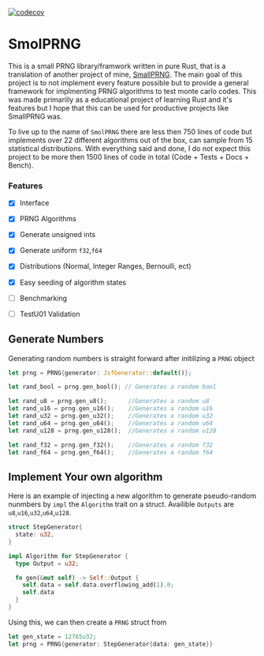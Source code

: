 [![codecov](https://codecov.io/gh/DKenefake/smolprng/branch/master/graph/badge.svg?token=5ZUYXYH6AD)](https://codecov.io/gh/DKenefake/smolprng)
# SmolPRNG

This is a small PRNG library/framwork written in pure Rust, that is a translation of another project of mine, [SmallPRNG](https://github.com/DKenefake/SmallPRNG). The main goal of this project is to not implement every feature possible but to provide a general framework for implmenting PRNG algorithms to test monte carlo codes. This was made primarilly as a educational project of learning Rust and it's features but I hope that this can be used for productive projects like SmallPRNG was. 

To live up to the name of ``SmolPRNG`` there are less then 750 lines of code but implements over 22 different algorithms out of the box, can sample from 15 statistical distributions. With everything said and done, I do not expect this project to be more then 1500 lines of code in total (Code + Tests + Docs + Bench).

### Features

- [X] Interface
- [x] PRNG Algorithms
- [x] Generate unsigned ints
- [x] Generate uniform ``f32``,``f64``
- [x] Distributions (Normal, Integer Ranges, Bernoulli, ect)
- [x] Easy seeding of algorithm states
- [ ] Benchmarking
- [ ] TestU01 Validation


## Generate Numbers

Generating random numbers is straight forward after initilizing a ``PRNG`` object

```rust
let prng = PRNG{generator: JsfGenerator::default()};

let rand_bool = prng.gen_bool(); // Generates a random bool

let rand_u8 = prng.gen_u8();      //Generates a random u8
let rand_u16 = prng.gen_u16();    //Generates a random u16
let rand_u32 = prng.gen_u32();    //Generates a random u32
let rand_u64 = prng.gen_u64();    //Generates a random u64
let rand_u128 = prng.gen_u128();  //Generates a random u128

let rand_f32 = prng.gen_f32();    //Generates a random f32
let rand_f64 = prng.gen_f64();    //Generates a random f64
```


## Implement Your own algorithm

Here is an example of injecting a new algorithm to generate pseudo-random nunmbers by ``impl`` the ``Algorithm`` trait on a struct. Availible ``Outputs`` are ``u8``,``u16``,``u32``,``u64``,``u128``.

```rust
struct StepGenerator{
  state: u32,
}

impl Algorithm for StepGenerator {
  type Output = u32;

  fn gen(&mut self) -> Self::Output {
    self.data = self.data.overflowing_add(1).0;
    self.data
  }
}
```

Using this, we can then create a ``PRNG`` struct from 

```rust
let gen_state = 12765u32; 
let prng = PRNG{generator: StepGenerator{data: gen_state}}
```
